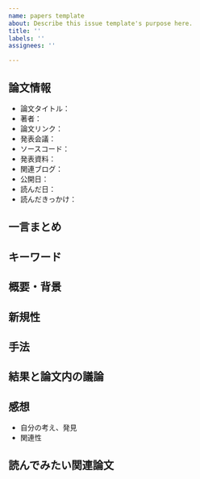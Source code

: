```yaml
---
name: papers template
about: Describe this issue template's purpose here.
title: ''
labels: ''
assignees: ''

---
```


## 論文情報
- 論文タイトル：
- 著者：
- 論文リンク：
- 発表会議：
- ソースコード：
- 発表資料：
- 関連ブログ：
- 公開日：
- 読んだ日：
- 読んだきっかけ：

## 一言まとめ

## キーワード

## 概要・背景

## 新規性

## 手法

## 結果と論文内の議論

## 感想
- 自分の考え、発見
- 関連性

## 読んでみたい関連論文
